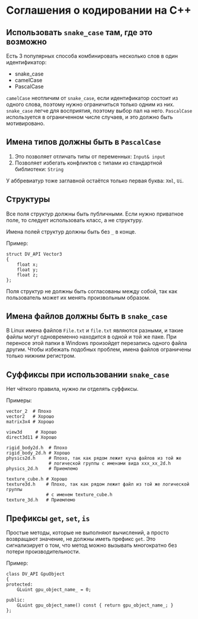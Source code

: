 # Соглашения о кодировании на C++

## Использовать `snake_case` там, где это возможно

Есть 3 популярных способа комбинировать несколько слов в один идентификатор:
* snake_case
* camelCase
* PascalCase

`camelCase` неотличим от `snake_case`, если идентификатор состоит из одного слова,
поэтому нужно ограничиться только одним из них. `snake_case` легче для восприятия,
поэтому выбор пал на него. `PascalCase` используется в ограниченном числе случаев,
и это должно быть мотивировано.

## Имена типов должны быть в `PascalCase`

1) Это позволяет отличать типы от переменных: `Input& input`
2) Позволяет избегать конфликтов с типами из стандартной библиотеки: `String`

У аббревиатур тоже заглавной остаётся только первая буква: `Xml`, `Ui`.

## Структуры

Все поля структур должны быть публичными. Если нужно приватное поле, то следует использовать класс,
а не структуру.

Имена полей структур должны быть без `_` в конце.

Пример:

```
struct DV_API Vector3
{
    float x;
    float y;
    float z;
};
```

Поля структур не должны быть согласованы между собой, так как пользователь может их менять произвольным образом.

## Имена файлов должны быть в `snake_case`

В Linux имена файлов `File.txt` и `file.txt` являются разными, и такие
файлы могут одновременно находится в одной и той же паке. При переносе этой
папки в Windows произойдет перезапись одного файла другим.
Чтобы избежать подобных проблем, имена файлов ограничены только нижним регистром.

## Суффиксы при использовании `snake_case`

Нет чёткого правила, нужно ли отделять суффиксы.

Примеры:

```
vector_2  # Плохо
vector2   # Хорошо
matrix3x4 # Хорошо
```

```
view3d     # Хорошо
direct3d11 # Хорошо
```

```
rigid_body2d.h  # Плохо
rigid_body_2d.h # Хорошо
physics2d.h     # Плохо, так как рядом лежит куча файлов из той же
                # логической группы с именами вида xxx_xx_2d.h
physics_2d.h    # Приемлемо
```

```
texture_cube.h # Хорошо
texture3d.h    # Плохо, так как рядом лежит файл из той же логической группы
               # с именем texture_cube.h
texture_3d.h   # Приемлемо
```

## Префиксы `get`, `set`, `is`

Простые методы, которые не выполняют вычислений, а просто возвращают значение,
не должны иметь префикс `get`. Это сигнализирует о том, что метод можно вызывать
многократно без потери производительности.

Пример:

```
class DV_API GpuObject
{
protected:
    GLuint gpu_object_name_ = 0;

public:
    GLuint gpu_object_name() const { return gpu_object_name_; }
};
```

